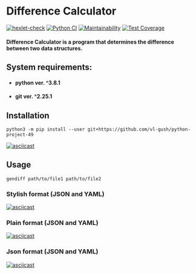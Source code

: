 # Difference Calculator

[![hexlet-check](https://github.com/vl-gush/python-project-50/actions/workflows/hexlet-check.yml/badge.svg)](https://github.com/vl-gush/python-project-50/actions/workflows/hexlet-check.yml)
[![Python CI](https://github.com/vl-gush/python-project-50/actions/workflows/pyci.yml/badge.svg)](https://github.com/vl-gush/python-project-50/actions/workflows/pyci.yml)
[![Maintainability](https://api.codeclimate.com/v1/badges/afda2d2afa312e29cb50/maintainability)](https://codeclimate.com/github/vl-gush/python-project-50/maintainability)
[![Test Coverage](https://api.codeclimate.com/v1/badges/afda2d2afa312e29cb50/test_coverage)](https://codeclimate.com/github/vl-gush/python-project-50/test_coverage)

#### Difference Calculator is a program that determines the difference between two data structures.

## System requirements:
* #### python ver. ^3.8.1
* #### git ver. ^2.25.1

## Installation
```
python3 -m pip install --user git+https://github.com/vl-gush/python-project-49
```
[![asciicast](https://asciinema.org/a/O0pdKmDw21amG7UuvdFsUdCfw.png)](https://asciinema.org/a/O0pdKmDw21amG7UuvdFsUdCfw)

## Usage
```
gendiff path/to/file1 path/to/file2
```
### Stylish format (JSON and YAML)
[![asciicast](https://asciinema.org/a/7mKpeVwLn7KmFDew8wzB6n46C.png)](https://asciinema.org/a/7mKpeVwLn7KmFDew8wzB6n46C)

### Plain format (JSON and YAML)
[![asciicast](https://asciinema.org/a/EKzVQ8SU30khA0KyT8xFq8ftd.png)](https://asciinema.org/a/EKzVQ8SU30khA0KyT8xFq8ftd)

### Json format (JSON and YAML)
[![asciicast](https://asciinema.org/a/yFqecZ8aLTBMZGomQWk2aLD9H.png)](https://asciinema.org/a/yFqecZ8aLTBMZGomQWk2aLD9H)